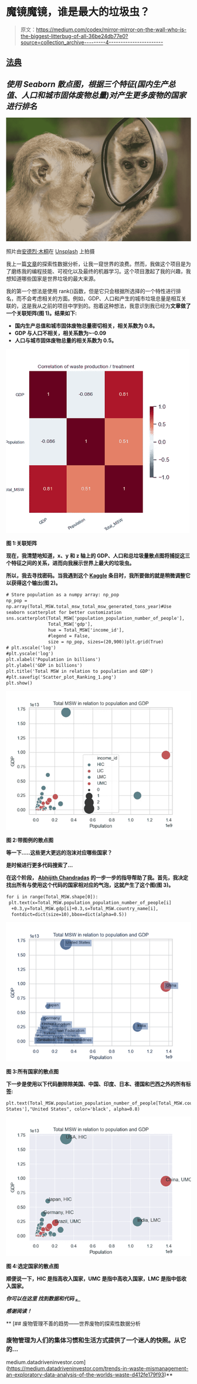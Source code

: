 # 魔镜魔镜，谁是最大的垃圾虫？

> 原文：<https://medium.com/codex/mirror-mirror-on-the-wall-who-is-the-biggest-litterbug-of-all-36be24db77e0?source=collection_archive---------4----------------------->

## [法典](http://medium.com/codex)

## *使用 Seaborn 散点图，根据三个特征(国内生产总值、人口和城市固体废物总量)对产生更多废物的国家进行排名*

![](img/c35918f56c36c1f84a67432ae06359f7.png)

照片由[安德烈·木桐](https://unsplash.com/@andremouton?utm_source=unsplash&utm_medium=referral&utm_content=creditCopyText)在 [Unsplash](https://unsplash.com/s/photos/mirror?utm_source=unsplash&utm_medium=referral&utm_content=creditCopyText) 上拍摄

我上一篇[文章](/datadriveninvestor/trends-in-waste-mismanagement-an-exploratory-data-analysis-of-the-worlds-waste-d412fe179f93)的探索性数据分析，让我一窥世界的浪费。然而，我做这个项目是为了磨练我的编程技能、可视化以及最终的机器学习。这个项目激起了我的兴趣，我想知道哪些国家是世界垃圾的最大来源。

我的第一个想法是使用 rank()函数，但是它只会根据所选择的一个特性进行排名，而不会考虑相关的方面。例如，GDP、人口和产生的城市垃圾总量是相互关联的，这是我从之前的项目中学到的。抱着这种想法，我意识到我已经为[](/datadriveninvestor/trends-in-waste-mismanagement-an-exploratory-data-analysis-of-the-worlds-waste-d412fe179f93)**文章做了一个关联矩阵(图 1)。结果如下:**

*   **国内生产总值和城市固体废物总量密切相关，相关系数为 0.8。**
*   **GDP 与人口不相关，相关系数为~-0.09**
*   **人口与城市固体废物总量的相关系数为 0.5。**

**![](img/9e2b4b3703e2fe50e4090df20eb70d8c.png)**

**图 1:关联矩阵**

**现在，我清楚地知道，x、y 和 z 轴上的 GDP、人口和总垃圾量散点图将捕捉这三个特征之间的关系，进而向我展示世界上最大的垃圾虫。**

**所以，我去寻找密码。当我遇到这个 [Kaggle](https://www.kaggle.com/tklimonova/gapminder-graph-using-python) 条目时，我所要做的就是稍微调整它以获得这个输出(图 2)。**

```
# Store population as a numpy array: np_pop
np_pop = np.array(Total_MSW.total_msw_total_msw_generated_tons_year)#Use seaborn scatterplot for better customization
sns.scatterplot(Total_MSW['population_population_number_of_people'], 
                Total_MSW['gdp'], 
                hue = Total_MSW['income_id'],
                #legend = False,
                size = np_pop, sizes=(20,900))plt.grid(True)
# plt.xscale('log')
#plt.yscale('log')
plt.xlabel('Population in billions')
plt.ylabel('GDP in billions')
plt.title('Total MSW in relation to population and GDP')
#plt.savefig('Scatter_plot_Ranking_1.png')
plt.show()
```

**![](img/348164d6089f0cc59c625de4b9580dd4.png)**

**图 2:带图例的散点图**

**等一下…..这些更大更远的泡沫对应哪些国家？**

**是时候进行更多代码搜索了…**

**在这个阶段， [Abhijith Chandradas](https://medium.com/u/18e4c0f348aa?source=post_page-----36be24db77e0--------------------------------) 的一步一步的指导帮助了我。首先，我决定找出所有与使用这个代码的国家相对应的气泡，这就产生了这个图(图 3)。**

```
for i in range(Total_MSW.shape[0]):                      
 plt.text(x=Total_MSW.population_population_number_of_people[i]
  +0.3,y=Total_MSW.gdp[i]+0.3,s=Total_MSW.country_name[i],
  fontdict=dict(size=10),bbox=dict(alpha=0.5))
```

**![](img/55e4254c7e30fc48316c34bdebddd2b2.png)**

**图 3:所有国家的散点图**

**下一步是使用以下代码删除除美国、中国、印度、日本、德国和巴西之外的所有标签:**

```
plt.text(Total_MSW.population_population_number_of_people[Total_MSW.country_name=='UnitedStates'],Total_MSW.gdp[Total_MSW.country_name=='United States'],"United States", color='black', alpha=0.8) 
```

**![](img/213ddbf2b3966b264ffbd2c5cb91fbf6.png)**

**图 4:选定国家的散点图**

**顺便说一下，HIC 是指高收入国家，UMC 是指中高收入国家，LMC 是指中低收入国家。**

***你可以在这里* *找到数据和代码* [*。*](https://github.com/ShilpaMuralidhar/WasteManagement)**

*****感谢阅读！*****

**[](https://medium.datadriveninvestor.com/trends-in-waste-mismanagement-an-exploratory-data-analysis-of-the-worlds-waste-d412fe179f93) [## 废物管理不善的趋势——世界废物的探索性数据分析

### 废物管理为人们的集体习惯和生活方式提供了一个迷人的快照。从它的…

medium.datadriveninvestor.com](https://medium.datadriveninvestor.com/trends-in-waste-mismanagement-an-exploratory-data-analysis-of-the-worlds-waste-d412fe179f93)**